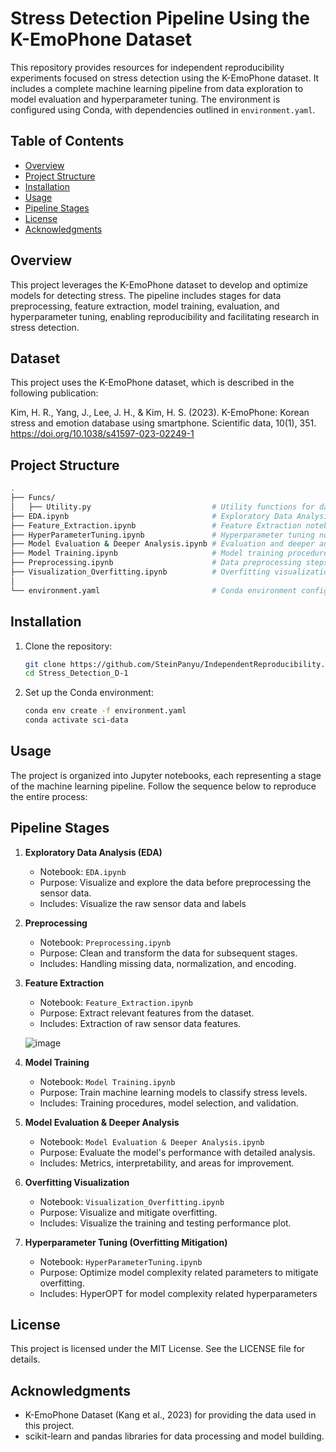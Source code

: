 # Stress Detection Pipeline Using the K-EmoPhone Dataset

This repository provides resources for independent reproducibility experiments focused on stress detection using the K-EmoPhone dataset. It includes a complete machine learning pipeline from data exploration to model evaluation and hyperparameter tuning. The environment is configured using Conda, with dependencies outlined in `environment.yaml`.

## Table of Contents

- [Overview](#overview)
- [Project Structure](#project-structure)
- [Installation](#installation)
- [Usage](#usage)
- [Pipeline Stages](#pipeline-stages)
- [License](#license)
- [Acknowledgments](#acknowledgments)

## Overview

This project leverages the K-EmoPhone dataset to develop and optimize models for detecting stress. The pipeline includes stages for data preprocessing, feature extraction, model training, evaluation, and hyperparameter tuning, enabling reproducibility and facilitating research in stress detection.

## Dataset

This project uses the K-EmoPhone dataset, which is described in the following publication:

Kim, H. R., Yang, J., Lee, J. H., & Kim, H. S. (2023). K-EmoPhone: Korean stress and emotion database using smartphone. Scientific data, 10(1), 351. <https://doi.org/10.1038/s41597-023-02249-1>

## Project Structure

```bash
.
├── Funcs/
│   ├── Utility.py                           # Utility functions for data processing
├── EDA.ipynb                                # Exploratory Data Analysis
├── Feature_Extraction.ipynb                 # Feature Extraction notebook
├── HyperParameterTuning.ipynb               # Hyperparameter tuning notebook (here hyperparameter tuning is just a simple trial to test the impact of model complexity related hyperparameters)
├── Model Evaluation & Deeper Analysis.ipynb # Evaluation and deeper analysis                        
├── Model Training.ipynb                     # Model training procedures
├── Preprocessing.ipynb                      # Data preprocessing steps
├── Visualization_Overfitting.ipynb          # Overfitting visualization
│                                
└── environment.yaml                         # Conda environment configuration
```

## Installation

1. Clone the repository:

   ```bash
   git clone https://github.com/SteinPanyu/IndependentReproducibility.git
   cd Stress_Detection_D-1
   ```

2. Set up the Conda environment:

   ```bash
   conda env create -f environment.yaml
   conda activate sci-data
   ```

## Usage

The project is organized into Jupyter notebooks, each representing a stage of the machine learning pipeline. Follow the sequence below to reproduce the entire process:

## Pipeline Stages

1. **Exploratory Data Analysis (EDA)**
   - Notebook: `EDA.ipynb`
   - Purpose: Visualize and explore the data before preprocessing the sensor data.
   - Includes: Visualize the raw sensor data and labels

2. **Preprocessing**
   - Notebook: `Preprocessing.ipynb`
   - Purpose: Clean and transform the data for subsequent stages.
   - Includes: Handling missing data, normalization, and encoding.

3. **Feature Extraction**
   - Notebook: `Feature_Extraction.ipynb`
   - Purpose: Extract relevant features from the dataset.
   - Includes: Extraction of raw sensor data features.
   
   ![image](https://github.com/user-attachments/assets/4f9e59f8-f07b-4d22-b907-e831edd5fe34)


4. **Model Training**
   - Notebook: `Model Training.ipynb`
   - Purpose: Train machine learning models to classify stress levels.
   - Includes: Training procedures, model selection, and validation.

5. **Model Evaluation & Deeper Analysis**
   - Notebook: `Model Evaluation & Deeper Analysis.ipynb`
   - Purpose: Evaluate the model's performance with detailed analysis.
   - Includes: Metrics, interpretability, and areas for improvement.

6. **Overfitting Visualization**
   - Notebook: `Visualization_Overfitting.ipynb`
   - Purpose: Visualize and mitigate overfitting.
   - Includes: Visualize the training and testing performance plot.

7. **Hyperparameter Tuning (Overfitting Mitigation)**
   - Notebook: `HyperParameterTuning.ipynb`
   - Purpose: Optimize model complexity related parameters to mitigate overfitting.
   - Includes: HyperOPT for model complexity related hyperparameters

## License

This project is licensed under the MIT License. See the LICENSE file for details.

## Acknowledgments

- K-EmoPhone Dataset (Kang et al., 2023) for providing the data used in this project.
- scikit-learn and pandas libraries for data processing and model building.
